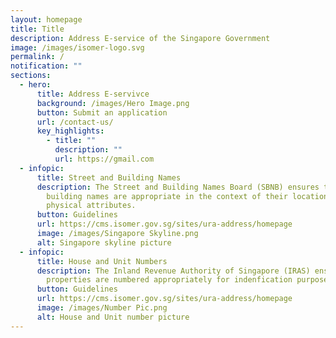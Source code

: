 ```yaml
---
layout: homepage
title: Title
description: Address E-service of the Singapore Government
image: /images/isomer-logo.svg
permalink: /
notification: ""
sections:
  - hero:
      title: Address E-servivce
      background: /images/Hero Image.png
      button: Submit an application
      url: /contact-us/
      key_highlights:
        - title: ""
          description: ""
          url: https://gmail.com
  - infopic:
      title: Street and Building Names
      description: The Street and Building Names Board (SBNB) ensures that street and
        building names are appropriate in the context of their location and
        physical attributes.
      button: Guidelines
      url: https://cms.isomer.gov.sg/sites/ura-address/homepage
      image: /images/Singapore Skyline.png
      alt: Singapore skyline picture
  - infopic:
      title: House and Unit Numbers
      description: The Inland Revenue Authority of Singapore (IRAS) ensures that
        properties are numbered appropriately for indenfication purposes.
      button: Guidelines
      url: https://cms.isomer.gov.sg/sites/ura-address/homepage
      image: /images/Number Pic.png
      alt: House and Unit number picture
---
```


